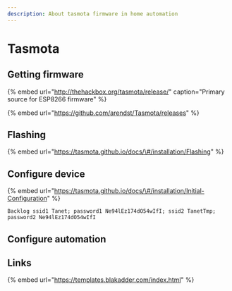 ```yaml
---
description: About tasmota firmware in home automation
---
```


# Tasmota

## Getting firmware

{% embed url="http://thehackbox.org/tasmota/release/" caption="Primary source for ESP8266 firmware" %}

{% embed url="https://github.com/arendst/Tasmota/releases" %}



## Flashing

{% embed url="https://tasmota.github.io/docs/\#/installation/Flashing" %}



## Configure device

{% embed url="https://tasmota.github.io/docs/\#/installation/Initial-Configuration" %}

```text
Backlog ssid1 Tanet; password1 Ne94lEz174dO54wIfI; ssid2 TanetTmp; password2 Ne94lEz174dO54wIfI
```

## Configure automation

## Links

{% embed url="https://templates.blakadder.com/index.html" %}



